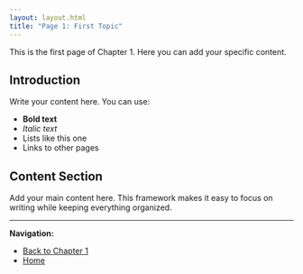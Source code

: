 ```yaml
---
layout: layout.html
title: "Page 1: First Topic"
---
```


This is the first page of Chapter 1. Here you can add your specific content.

## Introduction

Write your content here. You can use:

- **Bold text**
- *Italic text*
- Lists like this one
- Links to other pages

## Content Section

Add your main content here. This framework makes it easy to focus on writing while keeping everything organized.

---

**Navigation:**
- [Back to Chapter 1](../)
- [Home](../../)
